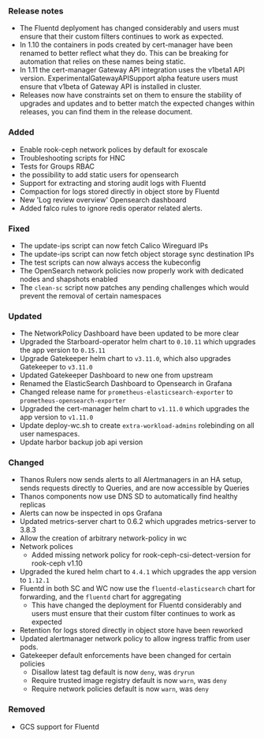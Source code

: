 ### Release notes

- The Fluentd deplyoment has changed considerably and users must ensure that their custom filters continues to work as expected.
- In 1.10 the containers in pods created by cert-manager have been renamed to better reflect what they do. This can be breaking for automation that relies on these names being static.
- In 1.11 the cert-manager Gateway API integration uses the v1beta1 API version. ExperimentalGatewayAPISupport alpha feature users must ensure that v1beta of Gateway API is installed in cluster.
- Releases now have constraints set on them to ensure the stability of upgrades and updates and to better match the expected changes within releases, you can find them in the release document.

### Added

- Enable rook-ceph network polices by default for exoscale
- Troubleshooting scripts for HNC
- Tests for Groups RBAC
- the possibility to add static users for opensearch
- Support for extracting and storing audit logs with Fluentd
- Compaction for logs stored directly in object store by Fluentd
- New 'Log review overview' Opensearch dashboard
- Added falco rules to ignore redis operator related alerts.

### Fixed

- The update-ips script can now fetch Calico Wireguard IPs
- The update-ips script can now fetch object storage sync destination IPs
- The test scripts can now always access the kubeconfig
- The OpenSearch network policies now properly work with dedicated nodes and shapshots enabled
- The `clean-sc` script now patches any pending challenges which would prevent the removal of certain namespaces

### Updated

- The NetworkPolicy Dashboard have been updated to be more clear
- Upgraded the Starboard-operator helm chart to `0.10.11` which upgrades the app version to `0.15.11`
- Upgrade Gatekeeper helm chart to `v3.11.0`, which also upgrades Gatekeeper to `v3.11.0`
- Updated Gatekeeper Dashboard to new one from upstream
- Renamed the ElasticSearch Dashboard to Opensearch in Grafana
- Changed release name for `prometheus-elasticsearch-exporter` to `prometheus-opensearch-exporter`
- Upgraded the cert-manager helm chart to `v1.11.0` which upgrades the app version to `v1.11.0`
- Update deploy-wc.sh to create `extra-workload-admins` rolebinding on all user namespaces.
- Update harbor backup job api version

### Changed

- Thanos Rulers now sends alerts to all Alertmanagers in an HA setup, sends requests directly to Queries, and are now accessible by Queries
- Thanos components now use DNS SD to automatically find healthy replicas
- Alerts can now be inspected in ops Grafana
- Updated metrics-server chart to 0.6.2 which upgrades metrics-server to 3.8.3
- Allow the creation of arbitrary network-policy in wc
- Network polices
  - Added missing network policy for rook-ceph-csi-detect-version for rook-ceph v1.10
- Upgraded the kured helm chart to `4.4.1` which upgrades the app version to `1.12.1`
- Fluentd in both SC and WC now use the `fluentd-elasticsearch` chart for forwarding, and the `fluentd` chart for aggregating
  - This have changed the deployment for Fluentd considerably and users must ensure that their custom filter continues to work as expected
- Retention for logs stored directly in object store have been reworked
- Updated alertmanager network policy to allow ingress traffic from user pods.
- Gatekeeper default enforcements have been changed for certain policies
  - Disallow latest tag default is now `deny`, was `dryrun`
  - Require trusted image registry default is now `warn`, was `deny`
  - Require network policies default is now `warn`, was `deny`

### Removed

- GCS support for Fluentd
